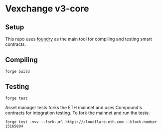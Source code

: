 # Vexchange v3-core

## Setup

This repo uses [foundry](https://github.com/foundry-rs/foundry)
as the main tool for compiling and testing smart contracts.

## Compiling

```shell
forge build
```

## Testing

```shell
forge test
```

Asset manager tests forks the ETH mainnet and uses Compound's contracts for integration testing. 
To fork the mainnet and run the tests:

```shell
forge test -vvv --fork-url https://cloudflare-eth.com --block-number 15165804 
```
